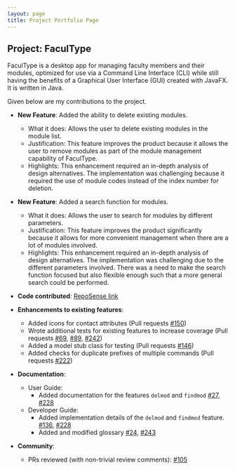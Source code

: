 ```yaml
---
layout: page
title: Project Portfolio Page
---
```


## Project: FaculType

FaculType is a desktop app for managing faculty members and their modules, optimized for use via a Command Line Interface (CLI) while still having the benefits of a Graphical User Interface (GUI) created with JavaFX. It is written in Java. 

Given below are my contributions to the project.

* **New Feature**: Added the ability to delete existing modules.
  * What it does: Allows the user to delete existing modules in the module list.
  * Justification: This feature improves the product because it allows the user to remove modules as part of the module management capability of FaculType.
  * Highlights: This enhancement required an in-depth analysis of design alternatives. The implementation was challenging because it required the use of module codes instead of the index number for deletion.

* **New Feature**: Added a search function for modules.
  * What it does: Allows the user to search for modules by different parameters.
  * Justification: This feature improves the product significantly because it allows for more convenient management when there are a lot of modules involved.
  * Highlights: This enhancement required an in-depth analysis of design alternatives. The implementation was challenging due to the different parameters involved. There was a need to make the search function focused but also flexible enough such that a more general search could be performed.

* **Code contributed**: [RepoSense link](https://nus-cs2103-ay2021s1.github.io/tp-dashboard/#breakdown=true&search=&sort=groupTitle&sortWithin=title&since=2020-08-14&timeframe=commit&mergegroup=&groupSelect=groupByRepos&checkedFileTypes=docs~functional-code~test-code~other&tabOpen=true&tabType=zoom&zFR=false&zA=jzwoo&zR=AY2021S1-CS2103-T14-1%2Ftp%5Bmaster%5D&zACS=261.0693710993759&zS=2020-08-14&zFS=&zU=2020-11-08&zMG=false&zFTF=commit&zFGS=groupByRepos)

* **Enhancements to existing features**:
  * Added icons for contact attributes (Pull requests [\#150]())
  * Wrote additional tests for existing features to increase coverage (Pull requests [\#69](), [\#89](), [\#242]())
  * Added a model stub class for testing (Pull requests [\#146]())
  * Added checks for duplicate prefixes of multiple commands (Pull requests [\#222]())

* **Documentation**:
  * User Guide:
    * Added documentation for the features `delmod` and `findmod` [\#27](), [\#228]()
  * Developer Guide:
    * Added implementation details of the `delmod` and `findmod` feature. [\#136](), [\#228]()
    * Added and modified glossary [\#24](), [\#243]()

* **Community**:
  * PRs reviewed (with non-trivial review comments): [\#105]()
